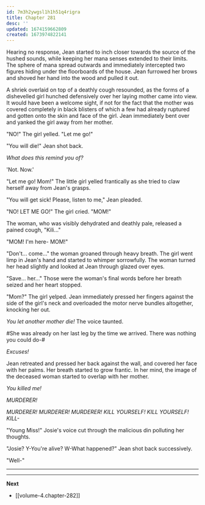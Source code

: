 ```yaml
---
id: 7m3h2ywgsl1h1h51q4rigra
title: Chapter 281
desc: ''
updated: 1674159662809
created: 1673974822141
---
```


Hearing no response, Jean started to inch closer towards the source of the hushed sounds, while keeping her mana senses extended to their limits. The sphere of mana spread outwards and immediately intercepted two figures hiding under the floorboards of the house. Jean furrowed her brows and shoved her hand into the wood and pulled it out.

A shriek overlaid on top of a deathly cough resounded, as the forms of a dishevelled girl hunched defensively over her laying mother came into view. It would have been a welcome sight, if not for the fact that the mother was covered completely in black blisters of which a few had already ruptured and gotten onto the skin and face of the girl. Jean immediately bent over and yanked the girl away from her mother.

"NO!" The girl yelled. "Let me go!"

"You will die!" Jean shot back.

*What does this remind you of?*

'Not. Now.'

"Let me go! Mom!" The little girl yelled frantically as she tried to claw herself away from Jean's grasps.

"You will get sick! Please, listen to me," Jean pleaded.

"NO! LET ME GO!" The girl cried. "MOM!"

The woman, who was visibly dehydrated and deathly pale, released a pained cough, "Kili..."

"MOM! I'm here- MOM!"

"Don't... come..." the woman groaned through heavy breath. The girl went limp in Jean's hand and started to whimper sorrowfully. The woman turned her head slightly and looked at Jean through glazed over eyes.

"Save... her..." Those were the woman's final words before her breath seized and her heart stopped.

"Mom?" The girl yelped. Jean immediately pressed her fingers against the side of the girl's neck and overloaded the motor nerve bundles altogether, knocking her out.

*You let another mother die!* The voice taunted.

#She was already on her last leg by the time we arrived. There was nothing you could do-#

*Excuses!*

Jean retreated and pressed her back against the wall, and covered her face with her palms. Her breath started to grow frantic. In her mind, the image of the deceased woman started to overlap with her mother.

*You killed me!*

*MURDERER!*

*MURDERER! MURDERER! MURDERER! KILL YOURSELF! KILL YOURSELF! KILL-*

"Young Miss!" Josie's voice cut through the malicious din polluting her thoughts.

"Josie? Y-You're alive? W-What happened?" Jean shot back successively.

"Well-"

____



____

**Next**
* [[volume-4.chapter-282]]